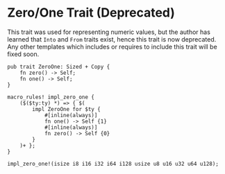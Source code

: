 # Zero/One Trait (Deprecated)

This trait was used for representing numeric values, but the author has learned that `Into` and `From` traits exist, hence this trait is now deprecated. Any other templates which includes or requires to include this trait will be fixed soon.

```rust,noplayground
pub trait ZeroOne: Sized + Copy {
    fn zero() -> Self;
    fn one() -> Self;
}

macro_rules! impl_zero_one {
    ($($ty:ty) *) => { $(
        impl ZeroOne for $ty {
            #[inline(always)]
            fn one() -> Self {1}
            #[inline(always)]
            fn zero() -> Self {0}
        }
    )+ };
}

impl_zero_one!(isize i8 i16 i32 i64 i128 usize u8 u16 u32 u64 u128);
```